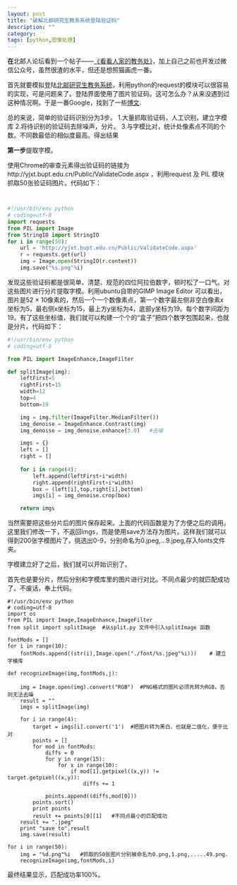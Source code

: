 ```yaml
---
layout: post
title: "破解北邮研究生教务系统登陆验证码"
description: ""
category: 
tags: [python,图像处理]
---
```



**在**北邮人论坛看到一个帖子——[《看看人家的教务处》](http://bbs.byr.cn/#!article/Picture/2972823)，加上自己之前也开发过微信公众号，虽然很渣的水平，但还是想照猫画虎一番。

首先就要模拟登陆[北邮研究生教务系统](http://yjxt.bupt.edu.cn)，利用python的request的模块可以很容易的实现，可是问题来了。登陆界面使用了图片验证码。这可怎么办？从来没遇到过这种情况啊。于是一番Google，找到了一些[博文](http://xiaoxia.org/2011/05/31/boring-entry-the-fabled-verification-code-recognition-technology-learning-notes/).

总的来说，简单的验证码识别分为3步。
1.大量抓取验证码，人工识别，建立字模库
2.将待识别的验证码去除噪声，分片。
3.与字模比对，统计处像素点不同的个数。不同数最低的相似度最高。得出结果


**第一步**提取字模。

使用Chrome的审查元素得出验证码的链接为http://yjxt.bupt.edu.cn/Public/ValidateCode.aspx ，利用request 及 PIL 模块抓取50张验证码图片。代码如下：

```python


#!/usr/bin/env python
# coding=utf-8
import requests
from PIL import Image
from StringIO import StringIO
for i in range(50):
    url = 'http://yjxt.bupt.edu.cn/Public/ValidateCode.aspx'
    r = requests.get(url)
    img = Image.open(StringIO(r.content))
    img.save("%s.png"%i)

```
发现这些验证码都是很简单、清楚、规范的四位阿拉伯数字，顿时松了一口气。对这些图片进行分片提取字模。利用ubuntu自带的GIMP Image Editor 可以看出，图片是52 × 10像素的，然后一个一个数像素点，第一个数字最左侧非空白像素x坐标为5，最右侧x坐标为15，最上方y坐标为4，底部y坐标为19。每个数字间距为19。有了这些坐标值，我们就可以构建一个个的“盒子”把四个数字包围起来，也就是分片。代码如下：

```python
#!/usr/bin/env python
# coding=utf-8

from PIL import ImageEnhance,ImageFilter

def splitImage(img):
    leftFirst=5
    rightFirst=15
    width=12
    top=4
    bottom=19

    img = img.filter(ImageFilter.MedianFilter())
    img_denoise = ImageEnhance.Contrast(img)
    img_denoise = img_denoise.enhance(3.0)   #去噪

    imgs = {}
    left = []
    right = []
    
    for i in range(4):
        left.append(leftFirst+i*width)
        right.append(rightFirst+i*width)
        box = (left[i],top,right[i],bottom)
        imgs[i] = img_denoise.crop(box)

    return imgs

```
当然需要把这些分片后的图片保存起来。上面的代码函数是为了方便之后的调用。这里我们修改一下，不返回imgs，而是使用save方法存为图片。这样我们就可以得到200张字模图片了。挑选出0-9，分别命名为0.jpeg,...9.jpeg,存入fonts文件夹。

字模建立好了之后，我们就可以开始识别了。

首先也是要分片，然后分别和字模库里的图片进行对比。不同点最少的就匹配成功了。不废话，奉上代码。

```
#!/usr/bin/env python
# coding=utf-8
import os
from PIL import Image,ImageEnhance,ImageFilter
from split import splitImage  #从split.py 文件中引入splitImage 函数

fontMods = []
for i in range(10):
    fontMods.append((str(i),Image.open("./font/%s.jpeg"%i)))    # 建立字模库

def recognizeImage(img,fontMods,j):

    img = Image.open(img).convert("RGB")  #PNG格式的图片必须先转为RGB，否则无法去噪
    result = ""
    imgs = splitImage(img)

    for i in range(4):
        target = imgs[i].convert('1')  #把图片转为黑白，也就是二值化，便于比对
        points = []
        for mod in fontMods:
            diffs = 0
            for y in range(15):
                for x in range(10):
                    if mod[1].getpixel((x,y)) != target.getpixel((x,y)):
                        diffs += 1

            points.append((diffs,mod[0]))
        points.sort()
        print points
        result += points[0][1]   #不同点最小的匹配成功
    result += ".jpeg"
    print "save to",result
    img.save(result)

for i in range(50):
    img = "%d.png"%i   #抓取的50张图片分别被命名为0.png,1.png,.....49.png.
    recognizeImage(img,fontMods,i)
```
最终结果显示，匹配成功率100%。









